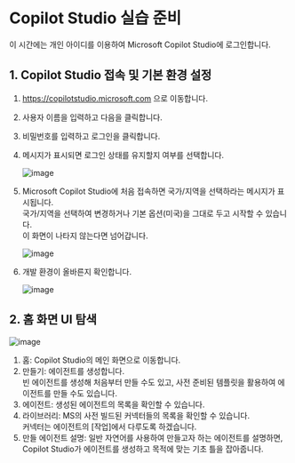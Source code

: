 # Copilot Studio 실습 준비

이 시간에는 개인 아이디를 이용하여 Microsoft Copilot Studio에 로그인합니다.

## 1. Copilot Studio 접속 및 기본 환경 설정

1. https://copilotstudio.microsoft.com 으로 이동합니다.

2. 사용자 이름을 입력하고 다음을 클릭합니다.

3. 비밀번호를 입력하고 로그인을 클릭합니다.
   
4. 메시지가 표시되면 로그인 상태를 유지할지 여부를 선택합니다.

   ![image](https://github.com/user-attachments/assets/bafe4678-9658-4944-81c4-f2f3baedab17)

6. Microsoft Copilot Studio에 처음 접속하면 국가/지역을 선택하라는 메시지가 표시됩니다. </br> 국가/지역을 선택하여 변경하거나 기본 옵션(미국)을 그대로 두고 시작할 수 있습니다.</br>이 화면이 나타지 않는다면 넘어갑니다.
   
   ![image](https://github.com/user-attachments/assets/02a3c8c9-3af7-45d4-a6ff-f00470eb334b)

6. 개발 환경이 올바른지 확인합니다.
   
   ![image](https://github.com/user-attachments/assets/6557cf2f-40c1-4559-8db8-bb658e178b53)

## 2. 홈 화면 UI 탐색
  ![image](https://github.com/user-attachments/assets/7d365073-ec7a-4193-bfe8-d8151994bc9f)

  1. 홈: Copilot Studio의 메인 화면으로 이동합니다.
  2. 만들기: 에이전트를 생성합니다. </br>빈 에이전트를 생성해 처음부터 만들 수도 있고, 사전 준비된 템플릿을 활용하여 에이전트를 만들 수도 있습니다.
  3. 에이전트: 생성된 에이전트의 목록을 확인할 수 있습니다.
  4. 라이브러리: MS의 사전 빌드된 커넥터들의 목록을 확인할 수 있습니다.</br>커넥터는 에이전트의 [작업]에서 다루도록 하겠습니다.
  5. 만들 에이전트 설명: 일반 자연어를 사용하여 만들고자 하는 에이전트를 설명하면, Copilot Studio가 에이전트를 생성하고 목적에 맞는 기초 틀을 잡아줍니다.
